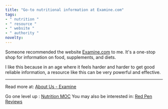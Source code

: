 ```yaml
---
title: "Go-to nutritional information at Examine.com"
tags:
- " nutrition "
- " resource "
- " website "
- " authority "
novelty:
---
```


Someone recommended the website [Examine.com](https://examine.com/about/) to me. It's a one-stop shop for information on food, supplements, and diets.

I like this because in an age where it feels harder and harder to get good reliable information, a resource like this can be very powerful and effective.

----

Read more at: [About Us - Examine](https://examine.com/about/)

Go one level up : [Nutrition MOC](Nutrition%20MOC)
You may also be interested in: [Red Pen Reviews](Notes/Red%20Pen%20Reviews.md)

